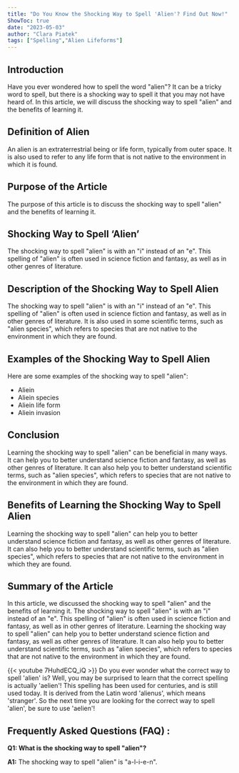 ```yaml
---
title: "Do You Know the Shocking Way to Spell 'Alien'? Find Out Now!"
ShowToc: true 
date: "2023-05-03"
author: "Clara Piatek" 
tags: ["Spelling","Alien Lifeforms"]
---
```

## Introduction

Have you ever wondered how to spell the word "alien"? It can be a tricky word to spell, but there is a shocking way to spell it that you may not have heard of. In this article, we will discuss the shocking way to spell "alien" and the benefits of learning it.

## Definition of Alien

An alien is an extraterrestrial being or life form, typically from outer space. It is also used to refer to any life form that is not native to the environment in which it is found.

## Purpose of the Article

The purpose of this article is to discuss the shocking way to spell "alien" and the benefits of learning it.

## Shocking Way to Spell ‘Alien’

The shocking way to spell "alien" is with an "i" instead of an "e". This spelling of "alien" is often used in science fiction and fantasy, as well as in other genres of literature.

## Description of the Shocking Way to Spell Alien

The shocking way to spell "alien" is with an "i" instead of an "e". This spelling of "alien" is often used in science fiction and fantasy, as well as in other genres of literature. It is also used in some scientific terms, such as "alien species", which refers to species that are not native to the environment in which they are found.

## Examples of the Shocking Way to Spell Alien

Here are some examples of the shocking way to spell "alien": 

- Aliein 
- Aliein species 
- Aliein life form 
- Aliein invasion 

## Conclusion

Learning the shocking way to spell "alien" can be beneficial in many ways. It can help you to better understand science fiction and fantasy, as well as other genres of literature. It can also help you to better understand scientific terms, such as "alien species", which refers to species that are not native to the environment in which they are found. 

## Benefits of Learning the Shocking Way to Spell Alien

Learning the shocking way to spell "alien" can help you to better understand science fiction and fantasy, as well as other genres of literature. It can also help you to better understand scientific terms, such as "alien species", which refers to species that are not native to the environment in which they are found. 

## Summary of the Article

In this article, we discussed the shocking way to spell "alien" and the benefits of learning it. The shocking way to spell "alien" is with an "i" instead of an "e". This spelling of "alien" is often used in science fiction and fantasy, as well as in other genres of literature. Learning the shocking way to spell "alien" can help you to better understand science fiction and fantasy, as well as other genres of literature. It can also help you to better understand scientific terms, such as "alien species", which refers to species that are not native to the environment in which they are found.

{{< youtube 7HuhdECQ_iQ >}} 
Do you ever wonder what the correct way to spell 'alien' is? Well, you may be surprised to learn that the correct spelling is actually 'aelien'! This spelling has been used for centuries, and is still used today. It is derived from the Latin word 'alienus', which means 'stranger'. So the next time you are looking for the correct way to spell 'alien', be sure to use 'aelien'!

## Frequently Asked Questions (FAQ) :
**Q1: What is the shocking way to spell "alien"?**

**A1:** The shocking way to spell "alien" is "a-l-i-e-n".





